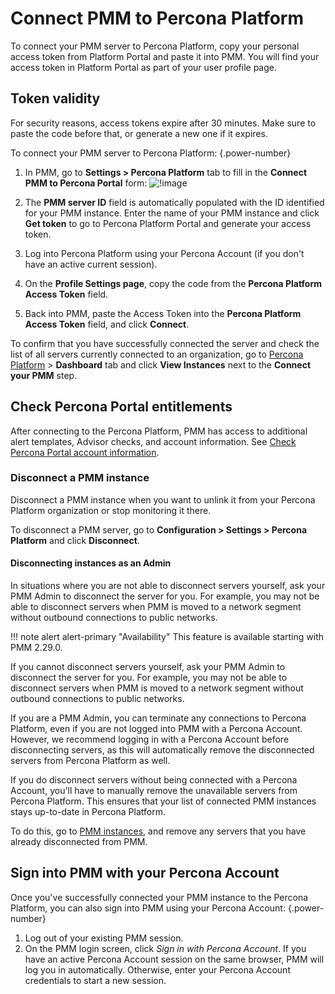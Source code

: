# Connect PMM to Percona Platform
To connect your PMM server to Percona Platform, copy your personal access token from Platform Portal and paste it into PMM. You will find your access token in Platform Portal as part of your user profile page.

## Token validity
For security reasons, access tokens expire after 30 minutes. Make sure to paste the code before that, or generate a new one if it expires.

To connect your PMM server to Percona Platform:
{.power-number}

1. In PMM, go to **Settings > Percona Platform** tab to fill in the **Connect PMM to Percona Portal** form: ![!image](../_images/PMM_Settings_Percona_Platform_Login.png)

2. The **PMM server ID** field is automatically populated with the ID identified for your PMM instance. Enter the name of your PMM instance and click **Get token** to go to Percona Platform Portal and generate your access token.
3. Log into Percona Platform using your Percona Account (if you don't have an active current session).
4. On the **Profile Settings page**, copy the code from the **Percona Platform Access Token** field.
5. Back into PMM, paste the Access Token into the **Percona Platform Access Token** field, and click  **Connect**.

To confirm that you have successfully connected the server and check the list of all servers currently connected to an organization, go to [Percona Platform](https://portal.percona.com) > **Dashboard** tab and click **View Instances** next to the **Connect your PMM** step.

## Check Percona Portal entitlements
After connecting to the Percona Platform, PMM has access to additional alert templates, Advisor checks, and account information. See [Check Percona Portal account information](../how-to/account-info.md).

### Disconnect a PMM instance
Disconnect a PMM instance when you want to unlink it from your Percona Platform organization or stop monitoring it there.

To disconnect a PMM server, go to <i class="uil uil-cog"></i> **Configuration > Settings > Percona Platform** and click **Disconnect**.

#### Disconnecting instances as an Admin

In situations where you are not able to disconnect servers yourself, ask your PMM Admin to disconnect the server for you. For example, you may not be able to disconnect servers when PMM is moved to a network segment without outbound connections to public networks.


!!! note alert alert-primary "Availability"
    This feature is available starting with PMM 2.29.0.

If you cannot disconnect servers yourself, ask your PMM Admin to disconnect the server for you. For example, you may not be able to disconnect servers when PMM is moved to a network segment without outbound connections to public networks.

If you are a PMM Admin, you can terminate any connections to Percona Platform, even if you are not logged into PMM with a Percona Account. However, we recommend logging in with a Percona Account before disconnecting servers, as this will automatically remove the disconnected servers from Percona Platform as well. 

If you do disconnect servers without being connected with a Percona Account, you'll have to manually remove the unavailable servers from Percona Platform. This ensures that your list of connected PMM instances stays up-to-date in Percona Platform. 

To do this, go to [PMM instances](https://portal.percona.com/login), and remove any servers that you have already disconnected from PMM.


## Sign into PMM with your Percona Account
Once you've successfully connected your PMM instance to the Percona Platform, you can also sign into PMM using your Percona Account:
{.power-number}

1. Log out of your existing PMM session.
2. On the PMM login screen, click *Sign in with Percona Account*.
 If you have an active Percona Account session on the same browser, PMM will log you in automatically. Otherwise, enter your Percona Account credentials to start a new session.

